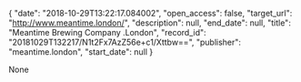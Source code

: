 {
  "date": "2018-10-29T13:22:17.084002", 
  "open_access": false, 
  "target_url": "http://www.meantime.london/", 
  "description": null, 
  "end_date": null, 
  "title": "Meantime Brewing Company .London", 
  "record_id": "20181029T132217/N1t2Fx7AzZ56e+c1/Xttbw==", 
  "publisher": "meantime.london", 
  "start_date": null
}

None